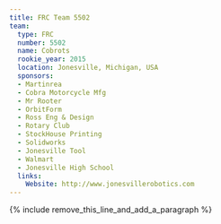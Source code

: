 ```yaml
---
title: FRC Team 5502
team:
  type: FRC
  number: 5502
  name: Cobrots
  rookie_year: 2015
  location: Jonesville, Michigan, USA
  sponsors:
  - Martinrea
  - Cobra Motorcycle Mfg
  - Mr Rooter
  - OrbitForm
  - Ross Eng & Design
  - Rotary Club
  - StockHouse Printing
  - Solidworks
  - Jonesville Tool
  - Walmart
  - Jonesville High School
  links:
    Website: http://www.jonesvillerobotics.com
---
```


{% include remove_this_line_and_add_a_paragraph %}